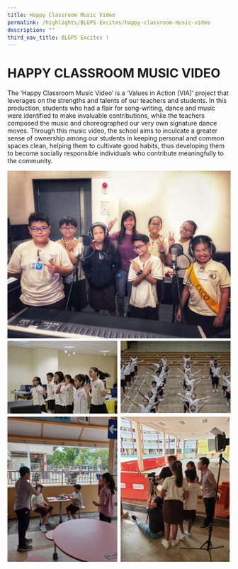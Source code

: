 ```yaml
---
title: Happy Classroom Music Video
permalink: /highlights/BLGPS-Excites/happy-classroom-music-video
description: ""
third_nav_title: BLGPS Excites !
---
```

# HAPPY CLASSROOM MUSIC VIDEO

The ‘Happy Classroom Music Video’ is a ‘Values in Action (VIA)’ project that leverages on the strengths and talents of our teachers and students. In this production, students who had a flair for song-writing, dance and music were identified to make invaluable contributions, while the teachers composed the music and choreographed our very own signature dance moves. Through this music video, the school aims to inculcate a greater sense of ownership among our students in keeping personal and common spaces clean, helping them to cultivate good habits, thus developing them to become socially responsible individuals who contribute meaningfully to the community. 

![](/images/sch%20web%201.jpg)
![](/images/Screenshot%208.png)